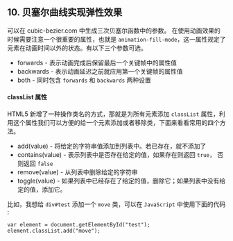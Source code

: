 ## 10. 贝塞尔曲线实现弹性效果

可以在 cubic-bezier.com 中生成三次贝塞尔函数中的参数。 在使用动画效果的时候需要注意一个很重要的属性，也就是 `animation-fill-mode`，这一属性规定了元素在动画时间以外的状态。有以下三个参数可选。

- forwards - 表示动画完成后保留最后一个关键帧中的属性值
- backwards - 表示动画延迟之前就应用第一个关键帧的属性值
- both - 同时包含 `forwards` 和 `backwards` 两种设置

#### classList 属性
HTML5 新增了一种操作类名的方式，那就是为所有元素添加 `classList` 属性，利用这个属性我们可以方便的给一个元素添加或者移除类，下面来看看常用的四个方法。

- add(value) - 将给定的字符串值添加到列表中。若已存在，就不添加了
- contains(value) - 表示列表中是否存在给定的值，如果存在则返回 `true`， 否则返回 `false`
- remove(value) - 从列表中删除给定的字符串
- toggle(value) - 如果列表中已经存在了给定的值，删除它；如果列表中没有给定的值，添加它。

比如，我想给 `div#test` 添加一个 `move` 类，可以在 `JavaScript` 中使用下面的代码 : 
    
    var element = document.getElementById("test");
    element.classList.add("move");

